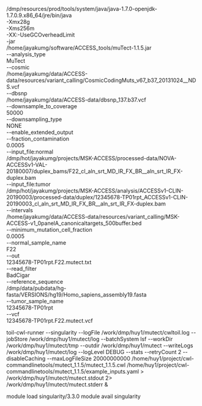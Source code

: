 /dmp/resources/prod/tools/system/java/java-1.7.0-openjdk-1.7.0.9.x86_64/jre/bin/java \
-Xmx28g \
-Xms256m \
-XX:-UseGCOverheadLimit \
-jar \
/home/jayakumg/software/ACCESS_tools/muTect-1.1.5.jar \
--analysis_type \
 MuTect \
--cosmic \
/home/jayakumg/data/ACCESS-data/resources/variant_calling/CosmicCodingMuts_v67_b37_20131024__NDS.vcf \
--dbsnp \
/home/jayakumg/data/ACCESS-data/dbsnp_137.b37.vcf \
--downsample_to_coverage \
50000 \
--downsampling_type \
NONE \
--enable_extended_output \
--fraction_contamination \
0.0005 \
--input_file:normal \
/dmp/hot/jayakumg/projects/MSK-ACCESS/processed-data/NOVA-ACCESSv1-VAL-20180007/duplex_bams/F22_cl_aln_srt_MD_IR_FX_BR__aln_srt_IR_FX-duplex.bam \
--input_file:tumor \
/dmp/hot/jayakumg/projects/MSK-ACCESS/analysis/ACCESSv1-CLIN-20190003/processed-data/duplex/12345678-TP01rpt_ACCESSv1-CLIN-20190003_cl_aln_srt_MD_IR_FX_BR__aln_srt_IR_FX-duplex.bam \
--intervals \
/home/jayakumg/data/ACCESS-data/resources/variant_calling/MSK-ACCESS-v1_0panelA_canonicaltargets_500buffer.bed \
--minimum_mutation_cell_fraction \
0.0005 \
--normal_sample_name \
F22 \
--out \
12345678-TP01rpt.F22.mutect.txt \
--read_filter \
BadCigar \
--reference_sequence \
/dmp/data/pubdata/hg-fasta/VERSIONS/hg19/Homo_sapiens_assembly19.fasta \
--tumor_sample_name \
12345678-TP01rpt \
--vcf \
12345678-TP01rpt.F22.mutect.vcf



toil-cwl-runner --singularity --logFile /work/dmp/huy1/mutect/cwltoil.log  --jobStore /work/dmp/huy1/mutect/log --batchSystem lsf --workDir /work/dmp/huy1/mutect/tmp --outdir /work/dmp/huy1/mutect --writeLogs /work/dmp/huy1/mutect/log --logLevel DEBUG --stats --retryCount 2 --disableCaching --maxLogFileSize 20000000000 /home/huy1/project/cwl-commandlinetools/mutect_1.1.5/mutect_1.1.5.cwl /home/huy1/project/cwl-commandlinetools/mutect_1.1.5/example_inputs.yaml > /work/dmp/huy1/mutect/mutect.stdout 2> /work/dmp/huy1/mutect/mutect.stderr &

module load singularity/3.3.0
module avail singularity
